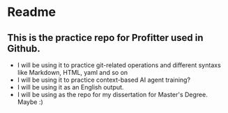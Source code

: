 # Readme
## This is the practice repo for Profitter used in Github.

- I will be using it to practice git-related operations and different syntaxs like Markdown, HTML, yaml and so on
- I will be using it to practice context-based AI agent training?
- I will be using it as an English output.
- I will be using as the repo for my dissertation for Master's Degree. Maybe :)